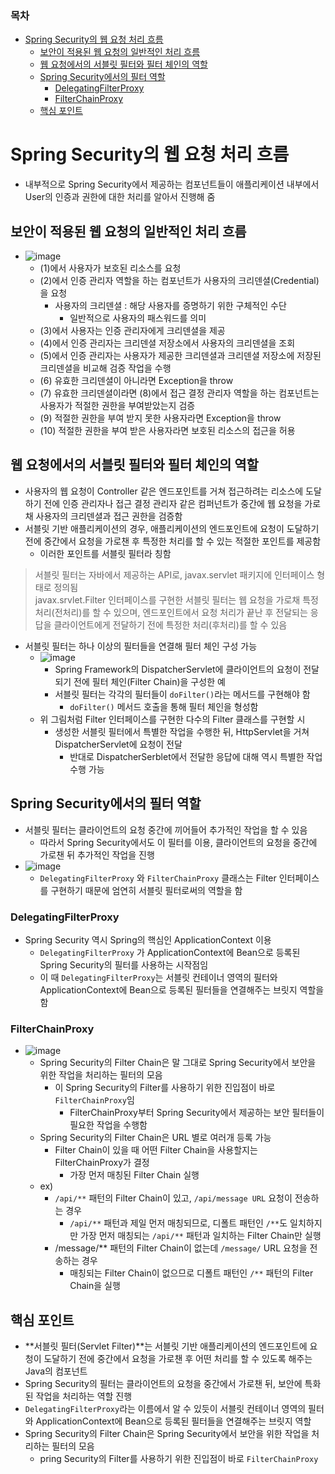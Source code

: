 ### 목차
- [Spring Security의 웹 요청 처리 흐름](#spring-security의-웹-요청-처리-흐름)
  - [보안이 적용된 웹 요청의 일반적인 처리 흐름](#보안이-적용된-웹-요청의-일반적인-처리-흐름)
  - [웹 요청에서의 서블릿 필터와 필터 체인의 역할](#웹-요청에서의-서블릿-필터와-필터-체인의-역할)
  - [Spring Security에서의 필터 역할](#spring-security에서의-필터-역할)
    - [DelegatingFilterProxy](#delegatingfilterproxy)
    - [FilterChainProxy](#filterchainproxy)
  - [핵심 포인트](#핵심-포인트)
# Spring Security의 웹 요청 처리 흐름
- 내부적으로 Spring Security에서 제공하는 컴포넌트들이 애플리케이션 내부에서 User의 인증과 권한에 대한 처리를 알아서 진행해 줌
  
## 보안이 적용된 웹 요청의 일반적인 처리 흐름
- ![image](https://user-images.githubusercontent.com/102513932/203105990-b4a9adef-dd4c-46ff-8a5e-63ff866ba3d8.png)
  - (1)에서 사용자가 보호된 리소스를 요청
  - (2)에서 인증 관리자 역할을 하는 컴포넌트가 사용자의 크리덴셜(Credential)을 요청
    - 사용자의 크리덴셜 : 해당 사용자를 증명하기 위한 구체적인 수단
      - 일반적으로 사용자의 패스워드를 의미
  - (3)에서 사용자는 인증 관리자에게 크리덴셜을 제공
  - (4)에서 인증 관리자는 크리덴셜 저장소에서 사용자의 크리덴셜을 조회
  - (5)에서  인증 관리자는 사용자가 제공한 크리덴셜과 크리덴셜 저장소에 저장된 크리덴셜을 비교해 검증 작업을 수행
  - (6) 유효한 크리덴셜이 아니라면 Exception을 throw
  - (7) 유효한 크리덴셜이라면 (8)에서 접근 결정 관리자 역할을 하는 컴포넌트는 사용자가 적절한 권한을 부여받았는지 검증
  - (9) 적절한 권한을 부여 받지 못한 사용자라면 Exception을 throw
  - (10) 적절한 권한을 부여 받은 사용자라면 보호된 리소스의 접근을 허용

## 웹 요청에서의 서블릿 필터와 필터 체인의 역할 
- 사용자의 웹 요청이 Controller 같은 엔드포인트를 거쳐 접근하려는 리소스에 도달하기 전에 인증 관리자나 접근 결정 관리자 같은 컴퍼넌트가 중간에 웹 요청을 가로채 사용자의 크리덴셜과 접근 권한을 검증함
- 서블릿 기반 애플리케이션의 경우, 애플리케이션의 엔드포인트에 요청이 도달하기 전에 중간에서 요청을 가로챈 후 특정한 처리를 할 수 있는 적절한 포인트를 제공함
  - 이러한 포인트를 서블릿 필터라 칭함

> 서블릿 필터는 자바에서 제공하는 API로, javax.servlet 패키지에 인터페이스 형태로 정의됨 <br>
> javax.srvlet.Filter 인터페이스를 구현한 서블릿 필터는 웹 요청을 가로채 특정 처리(전처리)를 할 수 있으며, 엔드포인트에서 요청 처리가 끝난 후 전달되는 응답을 클라이언트에게 전달하기 전에 특정한 처리(후처리)를 할 수 있음

- 서블릿 필터는 하나 이상의 필터들을 연결해 필터 체인 구성 가능
  - ![image](https://user-images.githubusercontent.com/102513932/203110089-81a92ab5-4a99-4215-a9ce-eb8d4364e5fd.png)
    - Spring Framework의 DispatcherServlet에 클라이언트의 요청이 전달되기 전에 필터 체인(Filter Chain)을 구성한 예
    - 서블릿 필터는 각각의 필터들이 `doFilter()`라는 메서드를 구현해야 함
      - `doFilter()` 메서드 호출을 통해 필터 체인을 형성함
  - 위 그림처럼 Filter 인터페이스를 구현한 다수의 Filter 클래스를 구현할 시
    - 생성한 서블릿 필터에서 특별한 작업을 수행한 뒤, HttpServlet을 거쳐 DispatcherServlet에 요청이 전달
      - 반대로 DispatcherSerblet에서 전달한 응답에 대해 역시 특별한 작업 수행 가능

## Spring Security에서의 필터 역할
- 서블릿 필터는 클라이언트의 요청 중간에 끼어들어 추가적인 작업을 할 수 있음
  - 따라서 Spring Security에서도 이 필터를 이용, 클라이언트의 요청을 중간에 가로챈 뒤 추가적인 작업을 진행
- ![image](https://user-images.githubusercontent.com/102513932/203111458-6172fb85-ff51-4b72-8c15-f62d109b4e04.png)
  - `DelegatingFilterProxy` 와 `FilterChainProxy` 클래스는 Filter 인터페이스를 구현하기 때문에 엄연히 서블릿 필터로써의 역할을 함

### DelegatingFilterProxy
- Spring Security 역시 Spring의 핵심인 ApplicationContext 이용
  - `DelegatingFilterProxy` 가 ApplicationContext에 Bean으로 등록된 Spring Security의 필터를 사용하는 시작점임
  - 이 때 `DelegatingFilterProxy`는 서블릿 컨테이너 영역의 필터와 ApplicationContext에 Bean으로 등록된 필터들을 연결해주는 브릿지 역할을 함

### FilterChainProxy
- ![image](https://user-images.githubusercontent.com/102513932/203112557-5f654b0c-0719-4cf9-b3ae-501775e7f083.png)
  - Spring Security의 Filter Chain은 말 그대로 Spring Security에서 보안을 위한 작업을 처리하는 필터의 모음
    - 이 Spring Security의 Filter를 사용하기 위한 진입점이 바로 `FilterChainProxy`임
      - FilterChainProxy부터 Spring Security에서 제공하는 보안 필터들이 필요한 작업을 수행함
  - Spring Security의 Filter Chain은 URL 별로 여러개 등록 가능
    - Filter Chain이 있을 때 어떤 Filter Chain을 사용할지는 FilterChainProxy가 결정
      - 가장 먼저 매칭된 Filter Chain 실행
  - ex)
    - `/api/**` 패턴의 Filter Chain이 있고, `/api/message URL` 요청이 전송하는 경우
      - `/api/**` 패턴과 제일 먼저 매칭되므로, 디폴트 패턴인 `/**`도 일치하지만 가장 먼저 매칭되는 `/api/**` 패턴과 일치하는 Filter Chain만 실행
    - /message/** 패턴의 Filter Chain이 없는데 `/message/` URL 요청을 전송하는 경우
      - 매칭되는 Filter Chain이 없으므로 디폴트 패턴인 `/**` 패턴의 Filter Chain을 실행

## 핵심 포인트
- **서블릿 필터(Servlet Filter)**는 서블릿 기반 애플리케이션의 엔드포인트에 요청이 도달하기 전에 중간에서 요청을 가로챈 후 어떤 처리를 할 수 있도록 해주는 Java의 컴포넌트
- Spring Security의 필터는 클라이언트의 요청을 중간에서 가로챈 뒤, 보안에 특화된 작업을 처리하는 역할 진행
- `DelegatingFilterProxy`라는 이름에서 알 수 있듯이 서블릿 컨테이너 영역의 필터와 ApplicationContext에 Bean으로 등록된 필터들을 연결해주는 브릿지 역할
- Spring Security의 Filter Chain은 Spring Security에서 보안을 위한 작업을 처리하는 필터의 모음
  - pring Security의 Filter를 사용하기 위한 진입점이 바로 `FilterChainProxy`